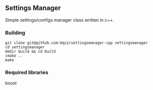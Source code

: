 ## Settings Manager
Simple settings/configs manager class written in c++.

### Building
```
git clone git@github.com:Uqzz/settingsmanager-cpp settingsmanager
cd settingsmanager
mkdir build && cd build
cmake ..
make
```

### Required libraries 
boost

